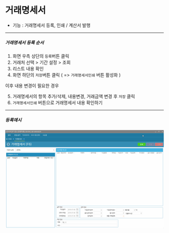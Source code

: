 # 거래명세서
* 기능 : 거래명세서 등록, 인쇄 / 계산서 발행

---
##### 거래명세서 등록 순서
1. 화면 우측 상단의 `등록`버튼 클릭
2. 거래처 선택 > 기간 설정 > 조회
3. 리스트 내용 확인
4. 화면 하단의 `저장`버튼 클릭  ( => `거래명세서인쇄` 버튼 활성화 )

이후 내용 변경이 필요한 경우

5. 거래명세서의 항목 추가/삭제, 내용변경, 거래금액 변경 후 `저장` 클릭
6. `거래명세서인쇄` 버튼으로 거래명세서 내용 확인하기

---
##### 등록예시
![거래명세서 등록예시](img/거래명세서_등록_인쇄.gif)